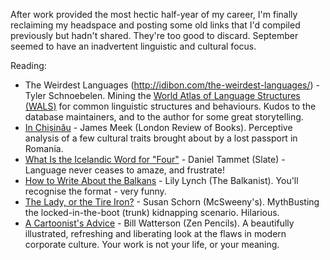 <!--
.. link: 
.. description: 
.. tags: Reading
.. date: 2014/01/20 17:09:00
.. spellcheck_exceptions: Balkanist,McSweeny's,MythBusting,Romania,Schnoebelen,Schorn,Tammet,WALS,Watterson,headspace
.. title: Words and Pictures - September
.. slug: words-and-pictures-september
-->


After work provided the most hectic half-year of my career, I'm finally reclaiming my headspace and posting some old links that I'd compiled previously but hadn't shared. They're too good to discard. September seemed to have an inadvertent linguistic and cultural focus.

Reading:

-   The Weirdest Languages (http://idibon.com/the-weirdest-languages/) - Tyler Schnoebelen. Mining the [World Atlas of Language Structures (WALS)](http://wals.info/) for common linguistic structures and behaviours. Kudos to the database maintainers, and to the author for some great storytelling.
-   [In Chișinău](http://www.lrb.co.uk/blog/2013/09/11/james-meek/in-chisinau/) - James Meek (London Review of Books). Perceptive analysis of a few cultural traits brought about by a lost passport in Romania.
-   [What Is the Icelandic Word for "Four"](http://www.slate.com/articles/arts/the_good_word/2013/07/cultural_differences_in_counting_numbers_and_math_icelandic_numbers_and.html) - Daniel Tammet (Slate) - Language never ceases to amaze, and frustrate!
-   [How to Write About the Balkans](http://balkanist.net/how-to-write-about-the-balkans/) - Lily Lynch (The Balkanist). You'll recognise the format - very funny.
-   [The Lady, or the Tire Iron?](https://www.mcsweeneys.net/articles/column-47-the-lady-or-the-tire-iron) - Susan Schorn (McSweeny's). MythBusting the locked-in-the-boot (trunk) kidnapping scenario. Hilarious.
-   [A Cartoonist's Advice](http://zenpencils.com/comic/128-bill-watterson-a-cartoonists-advice/) - Bill Watterson (Zen Pencils). A beautifully illustrated, refreshing and liberating look at the flaws in modern corporate culture. Your work is not your life, or your meaning.

